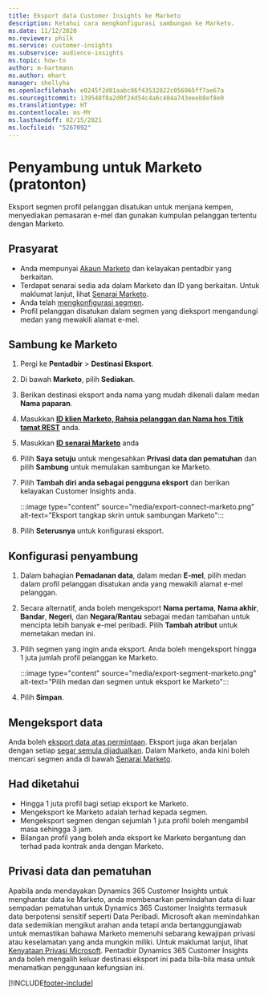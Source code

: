 ```yaml
---
title: Eksport data Customer Insights ke Marketo
description: Ketahui cara mengkonfigurasi sambungan ke Marketo.
ms.date: 11/12/2020
ms.reviewer: philk
ms.service: customer-insights
ms.subservice: audience-insights
ms.topic: how-to
author: m-hartmann
ms.author: mhart
manager: shellyha
ms.openlocfilehash: e0245f2d01aabc86f43532822c056965ff7ae67a
ms.sourcegitcommit: 139548f8a2d0f24d54c4a6c404a743eeeb8ef8e0
ms.translationtype: HT
ms.contentlocale: ms-MY
ms.lasthandoff: 02/15/2021
ms.locfileid: "5267092"
---
```

# <a name="connector-for-marketo-preview"></a>Penyambung untuk Marketo (pratonton)

Eksport segmen profil pelanggan disatukan untuk menjana kempen, menyediakan pemasaran e-mel dan gunakan kumpulan pelanggan tertentu dengan Marketo.

## <a name="prerequisites"></a>Prasyarat

-   Anda mempunyai [Akaun Marketo](https://login.marketo.com/) dan kelayakan pentadbir yang berkaitan.
-   Terdapat senarai sedia ada dalam Marketo dan ID yang berkaitan. Untuk maklumat lanjut, lihat [Senarai Marketo](https://docs.marketo.com/display/public/DOCS/Understanding+Static+Lists).
-   Anda telah [mengkonfigurasi segmen](segments.md).
-   Profil pelanggan disatukan dalam segmen yang dieksport mengandungi medan yang mewakili alamat e-mel.

## <a name="connect-to-marketo"></a>Sambung ke Marketo

1. Pergi ke **Pentadbir** > **Destinasi Eksport**.

1. Di bawah **Marketo**, pilih **Sediakan**.

1. Berikan destinasi eksport anda nama yang mudah dikenali dalam medan **Nama paparan**.

1. Masukkan **[ID klien Marketo, Rahsia pelanggan dan Nama hos Titik tamat REST](https://developers.marketo.com/rest-api/authentication/)** anda.

1. Masukkan **[ID senarai Marketo](https://docs.marketo.com/display/public/DOCS/Understanding+Static+Lists)** anda 

1. Pilih **Saya setuju** untuk mengesahkan **Privasi data dan pematuhan** dan pilih **Sambung** untuk memulakan sambungan ke Marketo.

1. Pilih **Tambah diri anda sebagai pengguna eksport** dan berikan kelayakan Customer Insights anda.

   :::image type="content" source="media/export-connect-marketo.png" alt-text="Eksport tangkap skrin untuk sambungan Marketo":::

1. Pilih **Seterusnya** untuk konfigurasi eksport.

## <a name="configure-the-connector"></a>Konfigurasi penyambung

1. Dalam bahagian **Pemadanan data**, dalam medan **E-mel**, pilih medan dalam profil pelanggan disatukan anda yang mewakili alamat e-mel pelanggan. 

1. Secara alternatif, anda boleh mengeksport **Nama pertama**, **Nama akhir**, **Bandar**, **Negeri**, dan **Negara/Rantau** sebagai medan tambahan untuk mencipta lebih banyak e-mel peribadi. Pilih **Tambah atribut** untuk memetakan medan ini.

1. Pilih segmen yang ingin anda eksport. Anda boleh mengeksport hingga 1 juta jumlah profil pelanggan ke Marketo.

   :::image type="content" source="media/export-segment-marketo.png" alt-text="Pilih medan dan segmen untuk eksport ke Marketo":::

1. Pilih **Simpan**.

## <a name="export-the-data"></a>Mengeksport data

Anda boleh [eksport data atas permintaan](export-destinations.md). Eksport juga akan berjalan dengan setiap [segar semula dijadualkan](system.md#schedule-tab). Dalam Marketo, anda kini boleh mencari segmen anda di bawah [Senarai Marketo](ttps://docs.marketo.com/display/public/DOCS/Understanding+Static+Lists).

## <a name="known-limitations"></a>Had diketahui

- Hingga 1 juta profil bagi setiap eksport ke Marketo.
- Mengeksport ke Marketo adalah terhad kepada segmen.
- Mengeksport segmen dengan sejumlah 1 juta profil boleh mengambil masa sehingga 3 jam. 
- Bilangan profil yang boleh anda eksport ke Marketo bergantung dan terhad pada kontrak anda dengan Marketo.

## <a name="data-privacy-and-compliance"></a>Privasi data dan pematuhan

Apabila anda mendayakan Dynamics 365 Customer Insights untuk menghantar data ke Marketo, anda membenarkan pemindahan data di luar sempadan pematuhan untuk Dynamics 365 Customer Insights termasuk data berpotensi sensitif seperti Data Peribadi. Microsoft akan memindahkan data sedemikian mengikut arahan anda tetapi anda bertanggungjawab untuk memastikan bahawa Marketo memenuhi sebarang kewajipan privasi atau keselamatan yang anda mungkin miliki. Untuk maklumat lanjut, lihat [Kenyataan Privasi Microsoft](https://go.microsoft.com/fwlink/?linkid=396732).
Pentadbir Dynamics 365 Customer Insights anda boleh mengalih keluar destinasi eksport ini pada bila-bila masa untuk menamatkan penggunaan kefungsian ini.


[!INCLUDE[footer-include](../includes/footer-banner.md)]